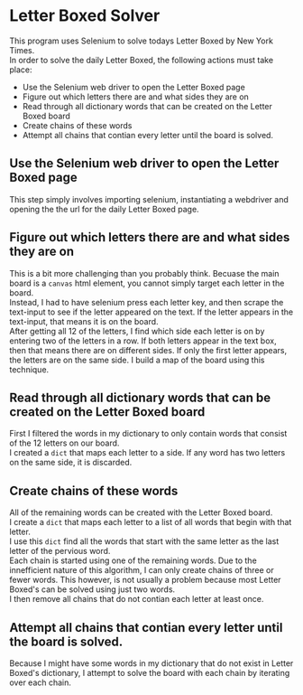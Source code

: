 # Letter Boxed Solver
This program uses Selenium to solve todays Letter Boxed by New York Times.  
In order to solve the daily Letter Boxed, the following actions must take place:
* Use the Selenium web driver to open the Letter Boxed page
* Figure out which letters there are and what sides they are on
* Read through all dictionary words that can be created on the Letter Boxed board
* Create chains of these words
* Attempt all chains that contian every letter until the board is solved.

## Use the Selenium web driver to open the Letter Boxed page
This step simply involves importing selenium, instantiating a webdriver and opening the the url for the daily Letter Boxed page.  
## Figure out which letters there are and what sides they are on
This is a bit more challenging than you probably think.  Becuase the main board is a `canvas` html element, you cannot simply target each letter in the board.  
Instead, I had to have selenium press each letter key, and then scrape the text-input to see if the letter appeared on the text.  If the letter appears in the text-input, that means it is on the board.   
After getting all 12 of the letters, I find which side each letter is on by entering two of the letters in a row.  If both letters appear in the text box, then that means there are on different sides.  If only the first letter appears, the letters are on the same side.  I build a map of the board using this technique.  
## Read through all dictionary words that can be created on the Letter Boxed board
First I filtered the words in my dictionary to only contain words that consist of the 12 letters on our board.  
I created a `dict` that maps each letter to a side.  If any word has two letters on the same side, it is discarded.
## Create chains of these words
All of the remaining words can be created with the Letter Boxed board.  
I create a `dict` that maps each letter to a list of all words that begin with that letter.  
I use this `dict` find all the words that start with the same letter as the last letter of the pervious word.  
Each chain is started using one of the remaining words.  Due to the innefficient nature of this algorithm, I can only create chains of three or fewer words.  This however, is not usually a problem because most Letter Boxed's can be solved using just two words.  
I then remove all chains that do not contian each letter at least once.  
## Attempt all chains that contian every letter until the board is solved.
Because I might have some words in my dictionary that do not exist in Letter Boxed's dictionary, I attempt to solve the board with each chain by iterating over each chain.
